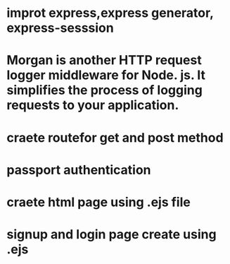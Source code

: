 # improt express,express generator, express-sesssion

# Morgan is another HTTP request logger middleware for Node. js. It simplifies the process of logging requests to your application.

# craete routefor get and post method  

# passport authentication

# craete html page using .ejs file

# signup and login page create using .ejs 